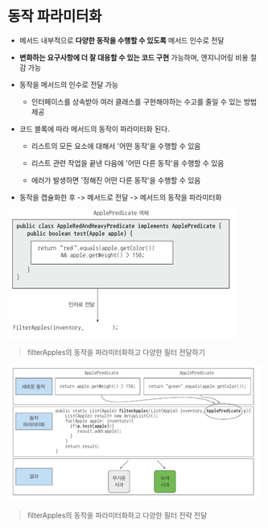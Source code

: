 # 동작 파라미터화

- 메서드 내부적으로 **다양한 동작을 수행할 수 있도록** 메서드 인수로 전달
- **변화하는 요구사항에 더 잘 대응할 수 있는 코드 구현** 가능하며, 엔지니어링 비용 절감 가능
- 동작을 메서드의 인수로 전달 가능
  - 인터페이스를 상속받아 여러 클래스를 구현해야하는 수고를 줄일 수 있는 방법 제공

- 코드 블록에 따라 메서드의 동작이 파라미터화 된다.

  - 리스트의 모든 요소에 대해서 '어떤 동작'을 수행할 수 있음

  - 리스트 관련 작업을 끝낸 다음에 '어떤 다른 동작'을 수행할 수 있음

  - 에러가 발생하면 '정해진 어떤 다른 동작'을 수행할 수 있음

- 동작을 캡슐화한 후 -> 메서드로 전달 -> 메서드의 동작을 파라미터화


![parameter](./src/img/parameter.PNG)
> filterApples의 동작을 파라미터화하고 다양한 필터 전달하기

![parameter2](./src/img/parameter2.PNG)

> filterApples의 동작을 파라미터화하고 다양한 필터 전략 전달


